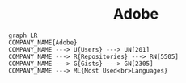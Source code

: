 <h1 align="center">Adobe</h1>

```mermaid
graph LR
COMPANY_NAME{Adobe}
COMPANY_NAME ---> U{Users} ---> UN[201]
COMPANY_NAME ---> R{Repositories} ---> RN[5505]
COMPANY_NAME ---> G{Gists} ---> GN[2305]
COMPANY_NAME ---> ML{Most Used<br>Languages}
```
